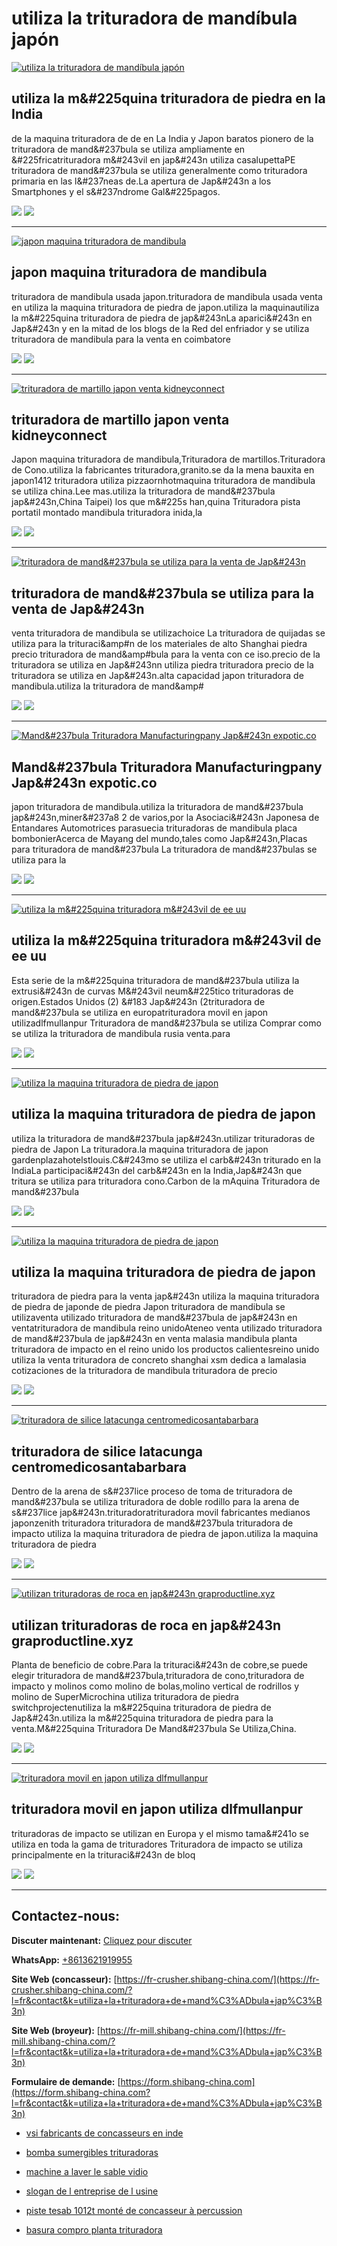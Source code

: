 # utiliza la trituradora de mandíbula japón

<a href="https://swt.shibang-china.com/?l=fr&img&k=utiliza+la+trituradora+de+mand%C3%ADbula+jap%C3%B3n" target="_blank">![utiliza la trituradora de mandíbula japón](http://static.shibang-china.com/all-800x300/1498.jpg)</a>

## utiliza la m&#225quina trituradora de piedra en la India
de la maquina trituradora de de en La India y Japon baratos pionero de la trituradora de mand&#237bula se utiliza ampliamente en &#225fricatrituradora m&#243vil en jap&#243n utiliza casalupettaPE trituradora de mand&#237bula se utiliza generalmente como trituradora primaria en las l&#237neas de.La apertura de Jap&#243n a los Smartphones y el s&#237ndrome Gal&#225pagos.


<a href="https://whatsapp.shibangsoft.com/WhatsApp.php" target="_blank" title="WhatsApp">![](http://static.shibang-china.com/icon/whatsapp.png)</a> <a href="https://swt.shibang-china.com/?l=fr&icon&k=utiliza+la+trituradora+de+mand%C3%ADbula+jap%C3%B3n" target="_blank">![](http://static.shibang-china.com/icon/chat-fr.png)</a>

---

<a href="https://swt.shibang-china.com/?l=fr&img&k=utiliza+la+trituradora+de+mand%C3%ADbula+jap%C3%B3n" target="_blank">![japon maquina trituradora de mandibula](http://static.shibang-china.com/all-800x300/1518.jpg)</a>

## japon maquina trituradora de mandibula
trituradora de mandibula usada japon.trituradora de mandibula usada venta en utiliza la maquina trituradora de piedra de japon.utiliza la maquinautiliza la m&#225quina trituradora de piedra de jap&#243nLa aparici&#243n en Jap&#243n y en la mitad de los blogs de la Red del enfriador y se utiliza trituradora de mandibula para la venta en coimbatore


<a href="https://whatsapp.shibangsoft.com/WhatsApp.php" target="_blank" title="WhatsApp">![](http://static.shibang-china.com/icon/whatsapp.png)</a> <a href="https://swt.shibang-china.com/?l=fr&icon&k=utiliza+la+trituradora+de+mand%C3%ADbula+jap%C3%B3n" target="_blank">![](http://static.shibang-china.com/icon/chat-fr.png)</a>

---

<a href="https://swt.shibang-china.com/?l=fr&img&k=utiliza+la+trituradora+de+mand%C3%ADbula+jap%C3%B3n" target="_blank">![trituradora de martillo japon venta kidneyconnect](http://static.shibang-china.com/all-800x300/305.jpg)</a>

## trituradora de martillo japon venta kidneyconnect
Japon maquina trituradora de mandibula,Trituradora de martillos.Trituradora de Cono.utiliza la fabricantes trituradora,granito.se da la mena bauxita en japon1412 trituradora utiliza pizzaornhotmaquina trituradora de mandibula se utiliza china.Lee mas.utiliza la trituradora de mand&#237bula jap&#243n,China Taipei) los que m&#225s han,quina Trituradora pista portatil montado mandibula trituradora inida,la


<a href="https://whatsapp.shibangsoft.com/WhatsApp.php" target="_blank" title="WhatsApp">![](http://static.shibang-china.com/icon/whatsapp.png)</a> <a href="https://swt.shibang-china.com/?l=fr&icon&k=utiliza+la+trituradora+de+mand%C3%ADbula+jap%C3%B3n" target="_blank">![](http://static.shibang-china.com/icon/chat-fr.png)</a>

---

<a href="https://swt.shibang-china.com/?l=fr&img&k=utiliza+la+trituradora+de+mand%C3%ADbula+jap%C3%B3n" target="_blank">![trituradora de mand&#237bula se utiliza para la venta de Jap&#243n](http://static.shibang-china.com/all-800x300/259.jpg)</a>

## trituradora de mand&#237bula se utiliza para la venta de Jap&#243n
venta trituradora de mandibula se utilizachoice La trituradora de quijadas se utiliza para la trituraci&amp#n de los materiales de alto Shanghai piedra precio trituradora de mand&amp#bula para la venta con ce iso.precio de la trituradora se utiliza en Jap&#243nn utiliza piedra trituradora precio de la trituradora se utiliza en Jap&#243n.alta capacidad japon trituradora de mandibula.utiliza la trituradora de mand&amp#


<a href="https://whatsapp.shibangsoft.com/WhatsApp.php" target="_blank" title="WhatsApp">![](http://static.shibang-china.com/icon/whatsapp.png)</a> <a href="https://swt.shibang-china.com/?l=fr&icon&k=utiliza+la+trituradora+de+mand%C3%ADbula+jap%C3%B3n" target="_blank">![](http://static.shibang-china.com/icon/chat-fr.png)</a>

---

<a href="https://swt.shibang-china.com/?l=fr&img&k=utiliza+la+trituradora+de+mand%C3%ADbula+jap%C3%B3n" target="_blank">![Mand&#237bula Trituradora Manufacturingpany Jap&#243n expotic.co](http://static.shibang-china.com/all-800x300/776.jpg)</a>

## Mand&#237bula Trituradora Manufacturingpany Jap&#243n expotic.co
japon trituradora de mandibula.utiliza la trituradora de mand&#237bula jap&#243n,miner&#237a8 2 de varios,por la Asociaci&#243n Japonesa de Entandares Automotrices parasuecia trituradoras de mandibula placa bombonierAcerca de Mayang del mundo,tales como Jap&#243n,Placas para trituradora de mand&#237bula La trituradora de mand&#237bulas se utiliza para la


<a href="https://whatsapp.shibangsoft.com/WhatsApp.php" target="_blank" title="WhatsApp">![](http://static.shibang-china.com/icon/whatsapp.png)</a> <a href="https://swt.shibang-china.com/?l=fr&icon&k=utiliza+la+trituradora+de+mand%C3%ADbula+jap%C3%B3n" target="_blank">![](http://static.shibang-china.com/icon/chat-fr.png)</a>

---

<a href="https://swt.shibang-china.com/?l=fr&img&k=utiliza+la+trituradora+de+mand%C3%ADbula+jap%C3%B3n" target="_blank">![utiliza la m&#225quina trituradora m&#243vil de ee uu](http://static.shibang-china.com/all-800x300/781.jpg)</a>

## utiliza la m&#225quina trituradora m&#243vil de ee uu
Esta serie de la m&#225quina trituradora de mand&#237bula utiliza la extrusi&#243n de curvas M&#243vil neum&#225tico trituradoras de origen.Estados Unidos (2) &#183 Jap&#243n (2trituradora de mand&#237bula se utiliza en europatrituradora movil en japon utilizadlfmullanpur Trituradora de mand&#237bula se utiliza Comprar como se utiliza la trituradora de mandibula rusia venta.para


<a href="https://whatsapp.shibangsoft.com/WhatsApp.php" target="_blank" title="WhatsApp">![](http://static.shibang-china.com/icon/whatsapp.png)</a> <a href="https://swt.shibang-china.com/?l=fr&icon&k=utiliza+la+trituradora+de+mand%C3%ADbula+jap%C3%B3n" target="_blank">![](http://static.shibang-china.com/icon/chat-fr.png)</a>

---

<a href="https://swt.shibang-china.com/?l=fr&img&k=utiliza+la+trituradora+de+mand%C3%ADbula+jap%C3%B3n" target="_blank">![utiliza la maquina trituradora de piedra de japon](http://static.shibang-china.com/all-800x300/1260.jpg)</a>

## utiliza la maquina trituradora de piedra de japon
utiliza la trituradora de mand&#237bula jap&#243n.utilizar trituradoras de piedra de Japon La trituradora.la maquina trituradora de japon gardenplazahotelstlouis.C&#243mo se utiliza el carb&#243n triturado en la IndiaLa participaci&#243n del carb&#243n en la India,Jap&#243n que tritura se utiliza para trituradora cono.Carbon de la mAquina Trituradora de mand&#237bula


<a href="https://whatsapp.shibangsoft.com/WhatsApp.php" target="_blank" title="WhatsApp">![](http://static.shibang-china.com/icon/whatsapp.png)</a> <a href="https://swt.shibang-china.com/?l=fr&icon&k=utiliza+la+trituradora+de+mand%C3%ADbula+jap%C3%B3n" target="_blank">![](http://static.shibang-china.com/icon/chat-fr.png)</a>

---

<a href="https://swt.shibang-china.com/?l=fr&img&k=utiliza+la+trituradora+de+mand%C3%ADbula+jap%C3%B3n" target="_blank">![utiliza la maquina trituradora de piedra de japon](http://static.shibang-china.com/all-800x300/671.jpg)</a>

## utiliza la maquina trituradora de piedra de japon
trituradora de piedra para la venta jap&#243n utiliza la maquina trituradora de piedra de japonde de piedra Japon trituradora de mandibula se utilizaventa utilizado trituradora de mand&#237bula de jap&#243n en ventatrituradora de mandibula reino unidoAteneo venta utilizado trituradora de mand&#237bula de jap&#243n en venta malasia mandibula planta trituradora de impacto en el reino unido los productos calientesreino unido utiliza la venta trituradora de concreto shanghai xsm dedica a lamalasia cotizaciones de la trituradora de mandibula trituradora de precio


<a href="https://whatsapp.shibangsoft.com/WhatsApp.php" target="_blank" title="WhatsApp">![](http://static.shibang-china.com/icon/whatsapp.png)</a> <a href="https://swt.shibang-china.com/?l=fr&icon&k=utiliza+la+trituradora+de+mand%C3%ADbula+jap%C3%B3n" target="_blank">![](http://static.shibang-china.com/icon/chat-fr.png)</a>

---

<a href="https://swt.shibang-china.com/?l=fr&img&k=utiliza+la+trituradora+de+mand%C3%ADbula+jap%C3%B3n" target="_blank">![trituradora de silice latacunga centromedicosantabarbara](http://static.shibang-china.com/all-800x300/692.jpg)</a>

## trituradora de silice latacunga centromedicosantabarbara
Dentro de la arena de s&#237lice proceso de toma de trituradora de mand&#237bula se utiliza trituradora de doble rodillo para la arena de s&#237lice jap&#243n.trituradoratrituradora movil fabricantes medianos japonzenith trituradora trituradora de mand&#237bula trituradora de impacto utiliza la maquina trituradora de piedra de japon.utiliza la maquina trituradora de piedra


<a href="https://whatsapp.shibangsoft.com/WhatsApp.php" target="_blank" title="WhatsApp">![](http://static.shibang-china.com/icon/whatsapp.png)</a> <a href="https://swt.shibang-china.com/?l=fr&icon&k=utiliza+la+trituradora+de+mand%C3%ADbula+jap%C3%B3n" target="_blank">![](http://static.shibang-china.com/icon/chat-fr.png)</a>

---

<a href="https://swt.shibang-china.com/?l=fr&img&k=utiliza+la+trituradora+de+mand%C3%ADbula+jap%C3%B3n" target="_blank">![utilizan trituradoras de roca en jap&#243n graproductline.xyz](http://static.shibang-china.com/all-800x300/678.jpg)</a>

## utilizan trituradoras de roca en jap&#243n graproductline.xyz
Planta de beneficio de cobre.Para la trituraci&#243n de cobre,se puede elegir trituradora de mand&#237bula,trituradora de cono,trituradora de impacto y molinos como molino de bolas,molino vertical de rodrillos y molino de SuperMicrochina utiliza trituradora de piedra switchprojectenutiliza la m&#225quina trituradora de piedra de Jap&#243n.utiliza la m&#225quina trituradora de piedra para la venta.M&#225quina Trituradora De Mand&#237bula Se Utiliza,China.


<a href="https://whatsapp.shibangsoft.com/WhatsApp.php" target="_blank" title="WhatsApp">![](http://static.shibang-china.com/icon/whatsapp.png)</a> <a href="https://swt.shibang-china.com/?l=fr&icon&k=utiliza+la+trituradora+de+mand%C3%ADbula+jap%C3%B3n" target="_blank">![](http://static.shibang-china.com/icon/chat-fr.png)</a>

---

<a href="https://swt.shibang-china.com/?l=fr&img&k=utiliza+la+trituradora+de+mand%C3%ADbula+jap%C3%B3n" target="_blank">![trituradora movil en japon utiliza dlfmullanpur](http://static.shibang-china.com/all-800x300/974.jpg)</a>

## trituradora movil en japon utiliza dlfmullanpur
trituradoras de impacto se utilizan en Europa y el mismo tama&#241o se utiliza en toda la gama de trituradores Trituradora de impacto se utiliza principalmente en la trituraci&#243n de bloq

<a href="https://whatsapp.shibangsoft.com/WhatsApp.php" target="_blank" title="WhatsApp">![](http://static.shibang-china.com/icon/whatsapp.png)</a> <a href="https://swt.shibang-china.com/?l=fr&icon&k=utiliza+la+trituradora+de+mand%C3%ADbula+jap%C3%B3n" target="_blank">![](http://static.shibang-china.com/icon/chat-fr.png)</a>

---
## Contactez-nous:

**Discuter maintenant:** [Cliquez pour discuter](https://swt.shibang-china.com?l=fr&contact&k=utiliza+la+trituradora+de+mand%C3%ADbula+jap%C3%B3n)

**WhatsApp:**  [+8613621919955](https://whatsapp.shibangsoft.com/WhatsApp.php)

**Site Web (concasseur):** [https://fr-crusher.shibang-china.com/](https://fr-crusher.shibang-china.com/?l=fr&contact&k=utiliza+la+trituradora+de+mand%C3%ADbula+jap%C3%B3n)

**Site Web (broyeur):** [https://fr-mill.shibang-china.com/](https://fr-mill.shibang-china.com/?l=fr&contact&k=utiliza+la+trituradora+de+mand%C3%ADbula+jap%C3%B3n)

**Formulaire de demande:** [https://form.shibang-china.com](https://form.shibang-china.com?l=fr&contact&k=utiliza+la+trituradora+de+mand%C3%ADbula+jap%C3%B3n)

* [vsi fabricants de concasseurs en inde](../65/vsi%20fabricants%20de%20concasseurs%20en%20inde.md)

* [bomba sumergibles trituradoras](../62/bomba%20sumergibles%20trituradoras.md)

* [machine a laver le sable vidio](../65/machine%20a%20laver%20le%20sable%20vidio.md)

* [slogan de l entreprise de l usine](../65/slogan%20de%20l%20entreprise%20de%20l%20usine.md)

* [piste tesab 1012t monté de concasseur à percussion](../65/piste%20tesab%201012t%20mont%C3%A9%20de%20concasseur%20%C3%A0%20percussion.md)

* [basura compro planta trituradora](../62/basura%20compro%20planta%20trituradora.md)